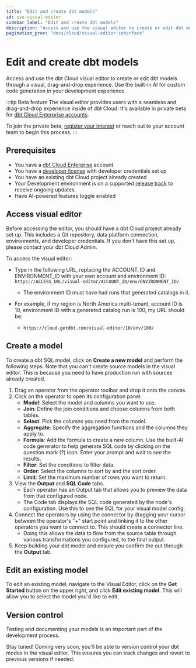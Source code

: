 ```yaml
---
title: "Edit and create dbt models" 
id: use-visual-editor      
sidebar_label: "Edit and create dbt models" 
description: "Access and use the visual editor to create or edit dbt models through a visual, drag-and-drop experience inside of dbt Cloud." 
pagination_prev: "docs/cloud/visual-editor-interface"
---
```


# Edit and create dbt models <Lifecycle status='beta'/> 

<p style={{ color: '#717d7d', fontSize: '1.1em' }}>
Access and use the dbt Cloud visual editor to create or edit dbt models through a visual, drag-and-drop experience. Use the built-in AI for custom code generation in your development experience.
</p>

:::tip Beta feature
The visual editor provides users with a seamless and drag-and-drop experience inside of dbt Cloud. It's available in private beta for [dbt Cloud Enterprise accounts](https://www.getdbt.com/pricing). 

To join the private beta, [register your interest](https://docs.google.com/forms/d/e/1FAIpQLScPjRGyrtgfmdY919Pf3kgqI5E95xxPXz-8JoVruw-L9jVtxg/viewform) or reach out to your account team to begin this process.
:::

## Prerequisites
- You have a [dbt Cloud Enterprise](https://www.getdbt.com/pricing) account
- You have a [developer license](/docs/cloud/manage-access/seats-and-users) with developer credentials set up
- You have an existing dbt Cloud project already created
- Your Development environment is on a supported [release track](/docs/dbt-versions/cloud-release-tracks) to receive ongoing updates.
- Have AI-powered features toggle enabled

## Access visual editor

Before accessing the editor, you should have a dbt Cloud project already set up. This includes a Git repository, data platform connection, environments, and developer credentials. If you don't have this set up, please contact your dbt Cloud Admin.

To access the visual editor:
- Type in the following URL, replacing the ACCOUNT_ID and ENVIRONMENT_ID with your own account and environment ID: `https://ACCESS_URL/visual-editor/ACCOUNT_ID/env/ENVIRONMENT_ID/`
  - The environment ID must have had runs that generated catalogs in it.

- For example, if my region is North America multi-tenant, account ID is 10, environment ID with a generated catalog run is 100, my URL should be:

  - `https://cloud.getdbt.com/visual-editor/10/env/100/`

<Lightbox src="/img/docs/dbt-cloud/visual-editor/visual-editor.png" width="80%" title="Visual editor interface that contains a node toolbar and canvas." />

## Create a model
To create a dbt SQL model, click on **Create a new model** and perform the following steps. Note that you can't create source models in the visual editor. This is because you need to have production run with sources already created.

1. Drag an operator from the operator toolbar and drop it onto the canvas.
2. Click on the operator to open its configuration panel:
	- **Model**: Select the model and columns you want to use.
	- **Join**: Define the join conditions and choose columns from both tables.
	- **Select**: Pick the columns you need from the model.
	- **Aggregate**: Specify the aggregation functions and the columns they apply to.
	- **Formula**: Add the formula to create a new column. Use the built-AI code generator to help generate SQL code by clicking on the question mark (?) icon. Enter your prompt and wait to see the results.
	- **Filter**: Set the conditions to filter data.
	- **Order**: Select the columns to sort by and the sort order.
	- **Limit**: Set the maximum number of rows you want to return.
3. View the **Output** and **SQL Code** tabs. 
	- Each operator has an Output tab that allows you to preview the data from that configured node.
	- The Code tab displays the SQL code generated by the node's configuration. Use this to see the SQL for your visual model config.
4. Connect the operators by using the connector by dragging your cursor between the operator's "+" start point and linking it to the other operators you want to connect to. This should create a connector line. 
	- Doing this allows the data to flow from the source table through various transformations you configured, to the final output.
5. Keep building your dbt model and ensure you confirm the out through the **Output** tab.

<!-- 
### Configure nodes
- Built-in AI code generator

### View output
-->

## Edit an existing model
To edit an existing model, navigate to the Visual Editor, click on the **Get Started** button on the upper right, and click **Edit existing model**. This will allow you to select the model you'd like to edit.

<Lightbox src="/img/docs/dbt-cloud/visual-editor/edit-model.png" width="90%" title="Edit a model in the visual editor using the 'Edit a model' button." />

## Version control

Testing and documenting your models is an important part of the development process.  

Stay tuned! Coming very soon, you'll be able to version control your dbt modes in the visual editor. This ensures you can track changes and revert to previous versions if needed.

<!-- leaving this section here in case there's more to add later if needed
## Limitations
Are there limitations here?
-->
